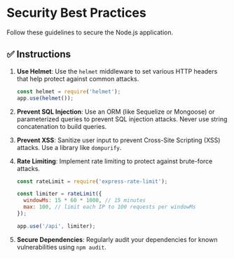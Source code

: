 
# Security Best Practices

Follow these guidelines to secure the Node.js application.

## ✅ **Instructions**

1.  **Use Helmet**: Use the `helmet` middleware to set various HTTP headers that help protect against common attacks.

    ```javascript
    const helmet = require('helmet');
    app.use(helmet());
    ```

2.  **Prevent SQL Injection**: Use an ORM (like Sequelize or Mongoose) or parameterized queries to prevent SQL injection attacks. Never use string concatenation to build queries.

3.  **Prevent XSS**: Sanitize user input to prevent Cross-Site Scripting (XSS) attacks. Use a library like `dompurify`.

4.  **Rate Limiting**: Implement rate limiting to protect against brute-force attacks.

    ```javascript
    const rateLimit = require('express-rate-limit');

    const limiter = rateLimit({
      windowMs: 15 * 60 * 1000, // 15 minutes
      max: 100, // limit each IP to 100 requests per windowMs
    });

    app.use('/api', limiter);
    ```

5.  **Secure Dependencies**: Regularly audit your dependencies for known vulnerabilities using `npm audit`.
